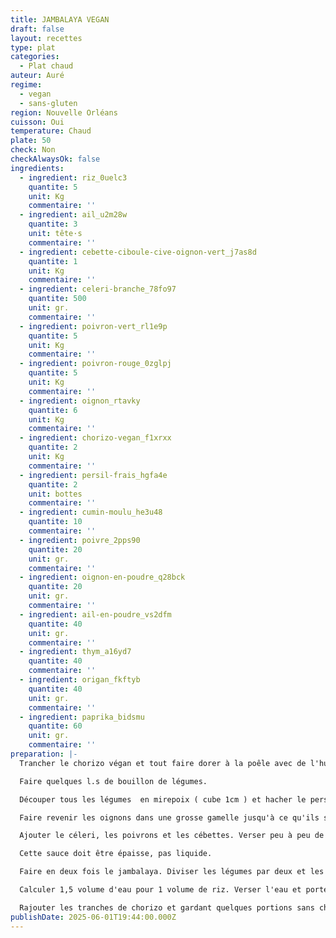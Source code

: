 ```yaml
---
title: JAMBALAYA VEGAN
draft: false
layout: recettes
type: plat
categories:
  - Plat chaud
auteur: Auré
regime:
  - vegan
  - sans-gluten
region: Nouvelle Orléans
cuisson: Oui
temperature: Chaud
plate: 50
check: Non
checkAlwaysOk: false
ingredients:
  - ingredient: riz_0uelc3
    quantite: 5
    unit: Kg
    commentaire: ''
  - ingredient: ail_u2m28w
    quantite: 3
    unit: tête·s
    commentaire: ''
  - ingredient: cebette-ciboule-cive-oignon-vert_j7as8d
    quantite: 1
    unit: Kg
    commentaire: ''
  - ingredient: celeri-branche_78fo97
    quantite: 500
    unit: gr.
    commentaire: ''
  - ingredient: poivron-vert_rl1e9p
    quantite: 5
    unit: Kg
    commentaire: ''
  - ingredient: poivron-rouge_0zglpj
    quantite: 5
    unit: Kg
    commentaire: ''
  - ingredient: oignon_rtavky
    quantite: 6
    unit: Kg
    commentaire: ''
  - ingredient: chorizo-vegan_f1xrxx
    quantite: 2
    unit: Kg
    commentaire: ''
  - ingredient: persil-frais_hgfa4e
    quantite: 2
    unit: bottes
    commentaire: ''
  - ingredient: cumin-moulu_he3u48
    quantite: 10
    commentaire: ''
  - ingredient: poivre_2pps90
    quantite: 20
    unit: gr.
    commentaire: ''
  - ingredient: oignon-en-poudre_q28bck
    quantite: 20
    unit: gr.
    commentaire: ''
  - ingredient: ail-en-poudre_vs2dfm
    quantite: 40
    unit: gr.
    commentaire: ''
  - ingredient: thym_a16yd7
    quantite: 40
    commentaire: ''
  - ingredient: origan_fkftyb
    quantite: 40
    unit: gr.
    commentaire: ''
  - ingredient: paprika_bidsmu
    quantite: 60
    unit: gr.
    commentaire: ''
preparation: |-
  Trancher le chorizo végan et tout faire dorer à la poêle avec de l'huile.

  Faire quelques l.s de bouillon de légumes.

  Découper tous les légumes  en mirepoix ( cube 1cm ) et hacher le persil.

  Faire revenir les oignons dans une grosse gamelle jusqu'à ce qu'ils soient bruns foncés. Ajouter juste assez de bouillon de légumes pour qu'ils fondent.

  Ajouter le céleri, les poivrons et les cébettes. Verser peu à peu de bouillon. Une fois les légumes tendres, ajouter les assaisonnements petit à petit.

  Cette sauce doit être épaisse, pas liquide.

  Faire en deux fois le jambalaya. Diviser les légumes par deux et les répartir dans deux gamelles différentes.

  Calculer 1,5 volume d'eau pour 1 volume de riz. Verser l'eau et porter à ébullition. Ajuster l'assaisonnement. Puis verser le riz et porter à ébullition. Réduire le feu et couvrir. Ne rien toucher pendant 10min. Refaire l'opération. Puis une troisième fois si le riz n'est pas parfait.

  Rajouter les tranches de chorizo et gardant quelques portions sans chorizo pour une version sans gluten.
publishDate: 2025-06-01T19:44:00.000Z
---
```

